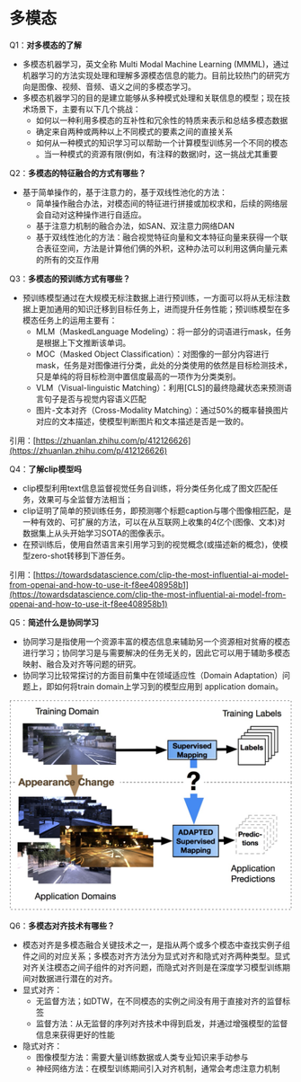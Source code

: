 # 多模态

Q1：**对多模态的了解**

- 多模态机器学习，英文全称 Multi Modal Machine Learning (MMML)，通过机器学习的方法实现处理和理解多源模态信息的能力。目前比较热门的研究方向是图像、视频、音频、语义之间的多模态学习。
- 多模态机器学习的目的是建立能够从多种模式处理和关联信息的模型；现在技术场景下，主要有以下几个挑战：
    - 如何以一种利用多模态的互补性和冗余性的特质来表示和总结多模态数据
    - 确定来自两种或两种以上不同模式的要素之间的直接关系
    - 如何从一种模式的知识学习可以帮助一个计算模型训练另一个不同的模态
    。当一种模式的资源有限(例如，有注释的数据)时，这一挑战尤其重要

Q2：**多模态的特征融合的方式有哪些？**

- 基于简单操作的，基于注意力的，基于双线性池化的方法：
    - 简单操作融合办法，对模态间的特征进行拼接或加权求和，后续的网络层会自动对这种操作进行自适应。
    - 基于注意力机制的融合办法，如SAN、双注意力网络DAN
    - 基于双线性池化的方法：融合视觉特征向量和文本特征向量来获得一个联合表征空间，方法是计算他们俩的外积，这种办法可以利用这俩向量元素的所有的交互作用

Q3：**多模态的预训练方式有哪些？**

- 预训练模型通过在大规模无标注数据上进行预训练，一方面可以将从无标注数据上更加通用的知识迁移到目标任务上，进而提升任务性能；预训练模型在多模态任务上的运用主要有：
    - MLM（MaskedLanguage Modeling）：将一部分的词语进行mask，任务是根据上下文推断该单词。
    - MOC（Masked Object Classification）：对图像的一部分内容进行mask，任务是对图像进行分类，此处的分类使用的依然是目标检测技术，只是单纯的将目标检测中置信度最高的一项作为分类类别。
    - VLM（Visual-linguistic Matching）：利用[CLS]的最终隐藏状态来预测语言句子是否与视觉内容语义匹配
    - 图片-文本对齐（Cross-Modality Matching）：通过50%的概率替换图片对应的文本描述，使模型判断图片和文本描述是否是一致的。

引用：[https://zhuanlan.zhihu.com/p/412126626](https://zhuanlan.zhihu.com/p/412126626)

Q4：**了解clip模型吗**

- clip模型利用text信息监督视觉任务自训练，将分类任务化成了图文匹配任务，效果可与全监督方法相当；
- clip证明了简单的预训练任务，即预测哪个标题caption与哪个图像相匹配，是一种有效的、可扩展的方法，可以在从互联网上收集的4亿个(图像、文本)对数据集上从头开始学习SOTA的图像表示。
- 在预训练后，使用自然语言来引用学习到的视觉概念(或描述新的概念)，使模型zero-shot转移到下游任务。

引用：[https://towardsdatascience.com/clip-the-most-influential-ai-model-from-openai-and-how-to-use-it-f8ee408958b1](https://towardsdatascience.com/clip-the-most-influential-ai-model-from-openai-and-how-to-use-it-f8ee408958b1)

Q5：**简述什么是协同学习**

- 协同学习是指使用一个资源丰富的模态信息来辅助另一个资源相对贫瘠的模态进行学习；协同学习是与需要解决的任务无关的，因此它可以用于辅助多模态映射、融合及对齐等问题的研究。
- 协同学习比较常探讨的方面目前集中在领域适应性（Domain Adaptation）问题上，即如何将train domain上学习到的模型应用到 application domain。

![Untitled](%E5%A4%9A%E6%A8%A1%E6%80%81%204aa0c0c36724498aa24f01af181a766f/Untitled.png)

Q6：**多模态对齐技术有哪些？**

- 模态对齐是多模态融合关键技术之一，是指从两个或多个模态中查找实例子组件之间的对应关系；多模态对齐方法分为显式对齐和隐式对齐两种类型。显式对齐关注模态之间子组件的对齐问题，而隐式对齐则是在深度学习模型训练期间对数据进行潜在的对齐。
- 显式对齐：
    - 无监督方法；如DTW，在不同模态的实例之间没有用于直接对齐的监督标签
    - 监督方法：从无监督的序列对齐技术中得到启发，并通过增强模型的监督信息来获得更好的性能
- 隐式对齐：
    - 图像模型方法：需要大量训练数据或人类专业知识来手动参与
    - 神经网络方法：在模型训练期间引入对齐机制，通常会考虑注意力机制